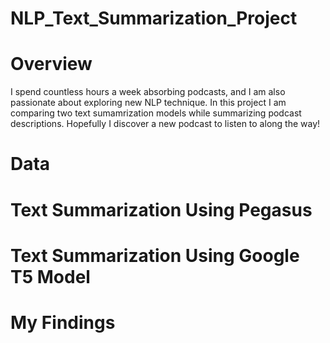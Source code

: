 # NLP_Text_Summarization_Project

# Overview
I spend countless hours a week absorbing podcasts, and I am also passionate about exploring new NLP technique. In this project I am comparing two text sumamrization models while summarizing podcast descriptions. Hopefully I discover a new podcast to listen to along the way!

# Data

# Text Summarization Using Pegasus

# Text Summarization Using Google T5 Model

# My Findings
